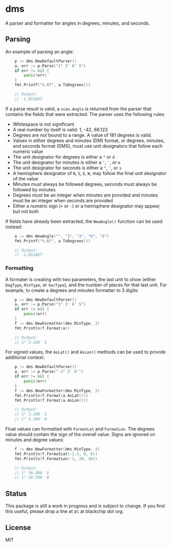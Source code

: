 # dms

A parser and formatter for angles in degrees, minutes, and seconds.

## Parsing

An example of parsing an angle:

```go
	p := dms.NewDefaultParser()
	a, err := p.Parse("1° 3′ 6″ S")
	if err != nil {
		panic(err)
	}
	fmt.Printf("%.6f", a.ToDegrees())

	// Output:
	// -1.051667
```

If a parse result is valid, a `scan.Angle` is returned from the parser that
contains the fields that were extracted. The parser uses the following rules:

- Whitespace is not significant
- A real number by itself is valid: 1, -42, 66.123
- Degrees are not bound to a range. A value of 181 degrees is valid.
- Values in either degrees and minutes (DM) format, or degrees, minutes, and seconds format (DMS), must use unit designators that follow each numeric value
- The unit designator for degrees is either a `°` or `d`
- The unit designator for minutes is either a `'`, `′`, or `m`
- The unit designator for seconds is either a `"`, `″`, or `s`
- A hemisphere designator of `N`, `S`, `E`, `W`, may follow the final unit designator of the value
- Minutes must always be followed degrees, seconds must always be followed by minutes
- Degrees must be an integer when minutes are provided and minutes must be an integer when seconds are provided
- Either a numeric sign (`+` or `-`) or a hemisphere designator may appear, but not both

If fields have already been extracted, the `NewAngle()` function can be used
instead:

```go
	a := dms.NewAngle("", "1", "3", "6", "S")
	fmt.Printf("%.6f", a.ToDegrees())

	// Output:
	// -1.051667
```

### Formatting

A formater is creating with two parameters, the last unit to show (either
`DegType`, `MinType`, or `SecType`), and the number of places for that last
unit. For example, to create a degrees and minutes formatter to 3 digits:

```go
	p := dms.NewDefaultParser()
	a, err := p.Parse("1° 3′ 6″ S")
	if err != nil {
		panic(err)
	}
	f := dms.NewFormatter(dms.MinType, 3)
	fmt.Println(f.Format(a))

	// Output:
	// 1° 3.100′ S
```

For signed values, the `AsLat()` and `AsLon()` methods can be used to provide
additional context:

```go
	p := dms.NewDefaultParser()
	a, err := p.Parse("-1° 3′ 6″")
	if err != nil {
		panic(err)
	}
	f := dms.NewFormatter(dms.MinType, 3)
	fmt.Println(f.Format(a.AsLat()))
	fmt.Println(f.Format(a.AsLon()))

	// Output:
	// 1° 3.100′ S
	// 1° 3.100′ W
```

Float values can formatted with `FormatLat` and `FormatLon`. The degrees
value should contain the sign of the overall value. Signs are ignored on
minutes and degree values:

```go
	f := dms.NewFormatter(dms.MinType, 3)
	fmt.Println(f.FormatLat(-1.5, 0, 0))
	fmt.Println(f.FormatLon(-1, 30, 30))

	// Output:
	// 1° 30.000′ S
	// 1° 30.500′ W
```

## Status

This package is still a work in progress and is subject to change. If you
find this useful, please drop a line at zc at blackchip dot org.

## License

MIT

